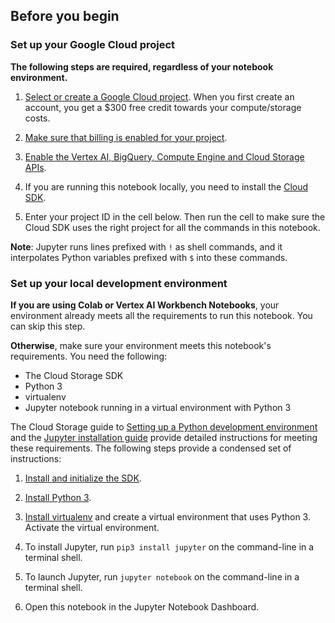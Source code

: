 ## Before you begin

### Set up your Google Cloud project

**The following steps are required, regardless of your notebook environment.**

1. [Select or create a Google Cloud project](https://console.cloud.google.com/cloud-resource-manager). When you first create an account, you get a $300 free credit towards your compute/storage costs.

1. [Make sure that billing is enabled for your project](https://cloud.google.com/billing/docs/how-to/modify-project).

1. [Enable the Vertex AI, BigQuery, Compute Engine and Cloud Storage APIs](https://console.cloud.google.com/flows/enableapi?apiid=aiplatform.googleapis.com,bigquery,compute_component,storage_component).

1. If you are running this notebook locally, you need to install the [Cloud SDK](https://cloud.google.com/sdk).

1. Enter your project ID in the cell below. Then run the cell to make sure the
Cloud SDK uses the right project for all the commands in this notebook.

**Note**: Jupyter runs lines prefixed with `!` as shell commands, and it interpolates Python variables prefixed with `$` into these commands.

### Set up your local development environment

**If you are using Colab or Vertex AI Workbench Notebooks**, your environment already meets all the requirements to run this notebook. You can skip this step.

**Otherwise**, make sure your environment meets this notebook's requirements. You need the following:

- The Cloud Storage SDK
- Python 3
- virtualenv
- Jupyter notebook running in a virtual environment with Python 3

The Cloud Storage guide to [Setting up a Python development environment](https://cloud.google.com/python/setup) and the [Jupyter installation guide](https://jupyter.org/install) provide detailed instructions for meeting these requirements. The following steps provide a condensed set of instructions:

1. [Install and initialize the SDK](https://cloud.google.com/sdk/docs/).

2. [Install Python 3](https://cloud.google.com/python/setup#installing_python).

3. [Install virtualenv](https://cloud.google.com/python/setup#installing_and_using_virtualenv) and create a virtual environment that uses Python 3.  Activate the virtual environment.

4. To install Jupyter, run `pip3 install jupyter` on the command-line in a terminal shell.

5. To launch Jupyter, run `jupyter notebook` on the command-line in a terminal shell.

6. Open this notebook in the Jupyter Notebook Dashboard.